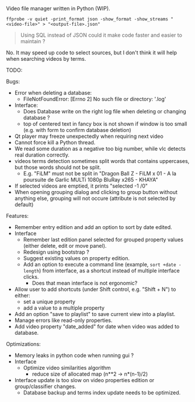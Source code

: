 Video file manager written in Python (WIP).

```
ffprobe -v quiet -print_format json -show_format -show_streams "<video-file>" > "<output-file>.json"
```

> Using SQL instead of JSON could it make code faster and easier to maintain ?

No. It may speed up code to select sources, but I don't think it will help
when searching videos by terms.


TODO:

Bugs:
- Error when deleting a database:
  - FileNotFoundError: [Errno 2] No such file or directory: '<database>.log'
- Interface:
  - Does Database write on the right log file when deleting or changing database ?
  - top of centered text in fancy box is not shown if window is too small 
    (e.g. with form to confirm database deletion)
- Qt player may freeze unexpectedly when requiring next video
- Cannot force kill a Python thread.
- We read some duration as a negative too big number,
  while vlc detects real duration correctly.
- videos terms detection sometimes split words that contains uppercases, but those words should not be split.
  - E.g. "FiLM" must not be split in "Dragon Ball Z - FiLM x 01 - A la poursuite de Garlic MULTi 1080p BluRay x265 - KHAYA"
- If selected videos are emptied, it prints "selected -1 /0"
- When opening grouping dialog and clicking to group button without anything else, grouping will not occure (attribute is not selected by default)

Features:
- Remember entry edition and add an option to sort by date edited.
- Interface
  - Remember last edition panel selected for grouped property values
    (either delete, edit or move panel).
  - Redesign using bootstrap ?
  - Suggest existing values on property edition.
  - Add an option to execute a command line (example, `sort +date -length`)
    from interface, as a shortcut instead of multiple interface clicks.
    - Does that mean interface is not ergonomic?
- Allow user to add shortcuts (under Shift control, e.g. "Shift + N") to either:
  - set a unique property
  - add a value to a multiple property
- Add an option "save to playlist" to save current view into a playlist.
- Manage errors like read-only properties.
- Add video property "date_added" for date when video was added to database.

Optimizations:
- Memory leaks in python code when running gui ?
- Interface
  - Optimize video similarities algorithm
    - reduce size of allocated map (n**2 -> n*(n-1)/2)
- Interface update is too slow on video properties edition or group/classifier changes.
  - Database backup and terms index update needs to be optimized.
